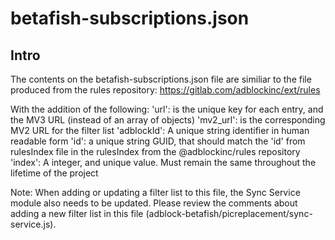 # betafish-subscriptions.json

## Intro

The contents on the betafish-subscriptions.json file are similiar to the file produced from the rules repository:
    https://gitlab.com/adblockinc/ext/rules


With the addition of the following:
 'url': is the unique key for each entry, and the MV3 URL (instead of an array of objects)
   'mv2_url': is the corresponding MV2 URL for the filter list
   'adblockId': A unique string identifier in human readable form
   'id': a unique string GUID, that should match the 'id' from rulesIndex file in the rulesIndex from the @adblockinc/rules repository
   'index': A integer, and unique value.  Must remain the same throughout the lifetime of the project

Note:  When adding or updating a filter list to this file, the Sync Service module also needs to be updated.
Please review the comments about adding a new filter list in this file (adblock-betafish/picreplacement/sync-service.js).
